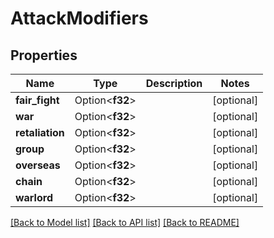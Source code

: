 # AttackModifiers

## Properties

Name | Type | Description | Notes
------------ | ------------- | ------------- | -------------
**fair_fight** | Option<**f32**> |  | [optional]
**war** | Option<**f32**> |  | [optional]
**retaliation** | Option<**f32**> |  | [optional]
**group** | Option<**f32**> |  | [optional]
**overseas** | Option<**f32**> |  | [optional]
**chain** | Option<**f32**> |  | [optional]
**warlord** | Option<**f32**> |  | [optional]

[[Back to Model list]](../README.md#documentation-for-models) [[Back to API list]](../README.md#documentation-for-api-endpoints) [[Back to README]](../README.md)


